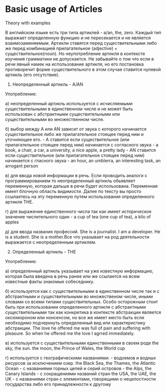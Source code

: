 # Basic usage of Articles

Theory with examples

В английском языке есть три типа артиклей - a/an, the, zero. Каждый тип выражает определенную функцию и не пересекается и не является взаимозаменяемым. Артикли ставятся перед существительными либо же перед комбинацией прилагательное (adjective) + существительное(noun). Но неупотребление артикля в контексте изучения грамматики не допускается. Не забывайте о том что если в речи явный намек на использование артикля, но его постановка противоречит форме существительного в этом случае ставится нулевой артикль (его отсутствие).

1. Неопределенный артикль - A/AN

Употребление:

а) неопределенный артикль используется с исчисляемыми существительными в единственном числе и не может быть использован с абстрактными существительными или существительными во множественном числе.

б) выбор между A или AN зависит от звука с которого начинается существительное либо же прилагательное стоящее перед ним и уточняющее его. - A ставится если существительное (или прилагательное стоящее перед ним) начинается с согласного звука - a book, a chair, a car, a university, a nice apple, a pretty lady - AN ставится если существительное (или прилагательное стоящее перед ним) начинается с гласного звука - an hour, an umblerra, an interesting task, an arrogant person

в) для ввода новой информации в речь. Если проводить аналоги с программированием то неопределенный артикль обьявляет переменную, которая дальше в речи будет использована. Переменная имеет блочную область видимости. Далее по тексту вы просто ссылаетесь на эту переменную путем использования определенного артикля THE.

г) для выражение единственного числа так как имеет историческое значение числительного один - a cup of tea (one cup of tea), a kilo of apples

д) для ввода названия профессий. She is a journalist. I am a developer. He is a student. She is a mother.Все что указывает на род деятельности выражается с неопределенным артиклем.

2. Определенный артикль - THE

Употребление:

а) определенный артикль указывает на уже известную информацию, которая была введена в речь ранее или же ссылается на всем известные факты знакомые собеседнику.

б) используется как с существительными в единственном числе так и с абстрактными и существительными во множественом числе, иными словами со всеми типами существительных. Особо осторожным стоит быть при использовании определенного артикля с абстрактными существительными так как конкретика в контексте абстракции является оксюмороном или нонсенсом, но все же имеет место быть если необходимо подчеркнуть определенный вид или характеристику абстракции. The love he offered me was full of pain and suffering with pleasure. So when he offered me the love I agrred immediately.

в) используется с существительными единственными в своем роде the sky, the sun. the moon, the Prince of Wales, the World cup

г) используется с географическими названиями: - водоемов и водных ресурсов за исключением озер. the Black Sea, the Thames, the Atlantic Ocean - с названиями горных цепей и серий островов - the Alps, the Canary Islands - c сокращениями названий стран the USA, the UAE, the UK - c названиями стран с элементами, говорящими о нецелостности государства либо его принадлежности к другому
